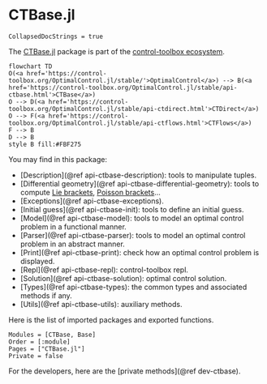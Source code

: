 # CTBase.jl

```@meta
CollapsedDocStrings = true
```

The [CTBase.jl](control-toolbox.org/CTBase.jl/) package is part of the [control-toolbox ecosystem](https://github.com/control-toolbox).

```mermaid
flowchart TD
O(<a href='https://control-toolbox.org/OptimalControl.jl/stable/'>OptimalControl</a>) --> B(<a href='https://control-toolbox.org/OptimalControl.jl/stable/api-ctbase.html'>CTBase</a>)
O --> D(<a href='https://control-toolbox.org/OptimalControl.jl/stable/api-ctdirect.html'>CTDirect</a>)
O --> F(<a href='https://control-toolbox.org/OptimalControl.jl/stable/api-ctflows.html'>CTFlows</a>)
F --> B
D --> B
style B fill:#FBF275
```

You may find in this package:

- [Description](@ref api-ctbase-description): tools to manipulate tuples.
- [Differential geometry](@ref api-ctbase-differential-geometry): tools to compute [Lie brackets](https://en.wikipedia.org/w/index.php?title=Lie_bracket_of_vector_fields&oldid=1163591634), [Poisson brackets](https://en.wikipedia.org/w/index.php?title=Poisson_manifold&oldid=1163991099#Formal_definition)...
- [Exceptions](@ref api-ctbase-exceptions).
- [Initial guess](@ref api-ctbase-init): tools to define an initial guess.
- [Model](@ref api-ctbase-model): tools to model an optimal control problem in a functional manner.
- [Parser](@ref api-ctbase-parser): tools to model an optimal control problem in an abstract manner.
- [Print](@ref api-ctbase-print): check how an optimal control problem is displayed.
- [Repl](@ref api-ctbase-repl): control-toolbox repl.
- [Solution](@ref api-ctbase-solution): optimal control solution.
- [Types](@ref api-ctbase-types): the common types and associated methods if any.
- [Utils](@ref api-ctbase-utils): auxiliary methods.

Here is the list of imported packages and exported functions.

```@autodocs
Modules = [CTBase, Base]
Order = [:module]
Pages = ["CTBase.jl"]
Private = false
```

For the developers, here are the [private methods](@ref dev-ctbase).
